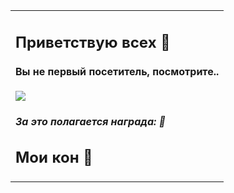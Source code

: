 <div align="center">
<table>
	<tr>
		<td>
			<h2>Приветствую всех 👋</h2>
			<h4>Вы не первый посетитель, посмотрите..</h4>
			<a href="#hello-there-"><img src="https://count.getloli.com/get/@:gh-profile-views-counter?theme=moebooru"></a>
			<h5>За это полагается награда: 🍪</h5>
			<h2>Мои кон 🤝</h2>
	</tr>
</table>
</div>
